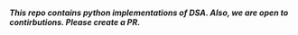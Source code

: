 ##### This repo contains python implementations of DSA. Also, we are open to contirbutions. Please create a PR.

